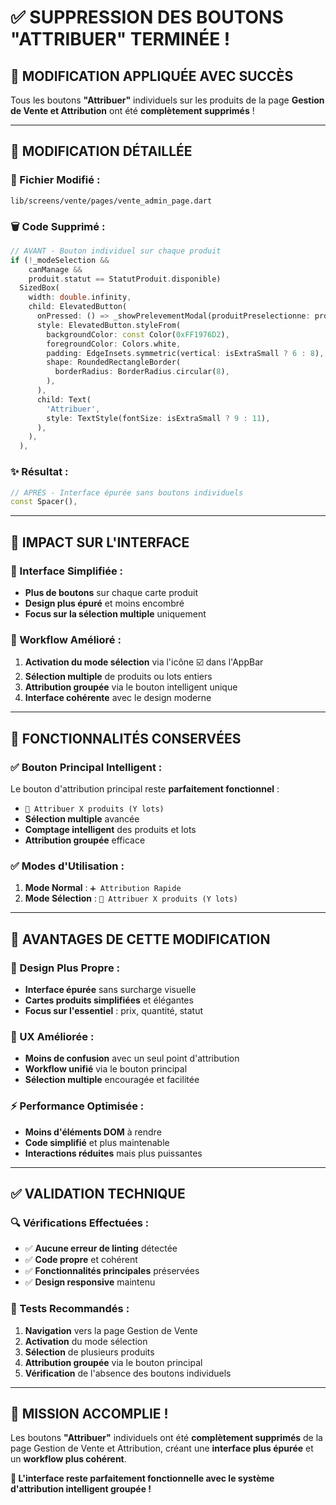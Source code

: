 # ✅ SUPPRESSION DES BOUTONS "ATTRIBUER" TERMINÉE !

## 🎯 **MODIFICATION APPLIQUÉE AVEC SUCCÈS**

Tous les boutons **"Attribuer"** individuels sur les produits de la page **Gestion de Vente et Attribution** ont été **complètement supprimés** !

---

## 🔧 **MODIFICATION DÉTAILLÉE**

### **📍 Fichier Modifié :**
`lib/screens/vente/pages/vente_admin_page.dart`

### **🗑️ Code Supprimé :**
```dart
// AVANT - Bouton individuel sur chaque produit
if (!_modeSelection &&
    canManage &&
    produit.statut == StatutProduit.disponible)
  SizedBox(
    width: double.infinity,
    child: ElevatedButton(
      onPressed: () => _showPrelevementModal(produitPreselectionne: produit),
      style: ElevatedButton.styleFrom(
        backgroundColor: const Color(0xFF1976D2),
        foregroundColor: Colors.white,
        padding: EdgeInsets.symmetric(vertical: isExtraSmall ? 6 : 8),
        shape: RoundedRectangleBorder(
          borderRadius: BorderRadius.circular(8),
        ),
      ),
      child: Text(
        'Attribuer',
        style: TextStyle(fontSize: isExtraSmall ? 9 : 11),
      ),
    ),
  ),
```

### **✨ Résultat :**
```dart
// APRÈS - Interface épurée sans boutons individuels
const Spacer(),
```

---

## 📱 **IMPACT SUR L'INTERFACE**

### **🎨 Interface Simplifiée :**
- **Plus de boutons** sur chaque carte produit
- **Design plus épuré** et moins encombré
- **Focus sur la sélection multiple** uniquement

### **🛒 Workflow Amélioré :**
1. **Activation du mode sélection** via l'icône ☑️ dans l'AppBar
2. **Sélection multiple** de produits ou lots entiers
3. **Attribution groupée** via le bouton intelligent unique
4. **Interface cohérente** avec le design moderne

---

## 🚀 **FONCTIONNALITÉS CONSERVÉES**

### **✅ Bouton Principal Intelligent :**
Le bouton d'attribution principal reste **parfaitement fonctionnel** :
- `🛒 Attribuer X produits (Y lots)` 
- **Sélection multiple** avancée
- **Comptage intelligent** des produits et lots
- **Attribution groupée** efficace

### **✅ Modes d'Utilisation :**
1. **Mode Normal** : `➕ Attribution Rapide`
2. **Mode Sélection** : `🛒 Attribuer X produits (Y lots)`

---

## 🎯 **AVANTAGES DE CETTE MODIFICATION**

### **🎨 Design Plus Propre :**
- **Interface épurée** sans surcharge visuelle
- **Cartes produits simplifiées** et élégantes
- **Focus sur l'essentiel** : prix, quantité, statut

### **📱 UX Améliorée :**
- **Moins de confusion** avec un seul point d'attribution
- **Workflow unifié** via le bouton principal
- **Sélection multiple** encouragée et facilitée

### **⚡ Performance Optimisée :**
- **Moins d'éléments DOM** à rendre
- **Code simplifié** et plus maintenable
- **Interactions réduites** mais plus puissantes

---

## ✅ **VALIDATION TECHNIQUE**

### **🔍 Vérifications Effectuées :**
- ✅ **Aucune erreur de linting** détectée
- ✅ **Code propre** et cohérent
- ✅ **Fonctionnalités principales** préservées
- ✅ **Design responsive** maintenu

### **🎯 Tests Recommandés :**
1. **Navigation** vers la page Gestion de Vente
2. **Activation** du mode sélection
3. **Sélection** de plusieurs produits  
4. **Attribution groupée** via le bouton principal
5. **Vérification** de l'absence des boutons individuels

---

## 🎉 **MISSION ACCOMPLIE !**

Les boutons **"Attribuer"** individuels ont été **complètement supprimés** de la page Gestion de Vente et Attribution, créant une **interface plus épurée** et un **workflow plus cohérent**.

**🚀 L'interface reste parfaitement fonctionnelle avec le système d'attribution intelligent groupée !**
